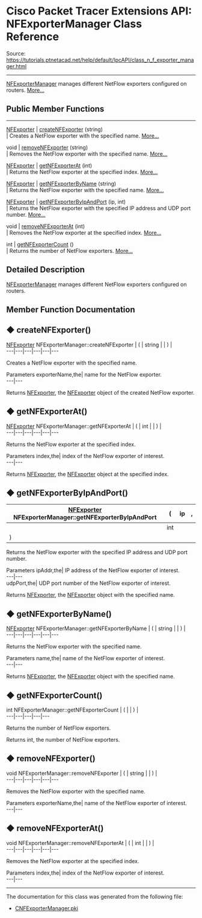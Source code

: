 # Cisco Packet Tracer Extensions API: NFExporterManager Class Reference

Source: https://tutorials.ptnetacad.net/help/default/IpcAPI/class_n_f_exporter_manager.html

---

[NFExporterManager](class_n_f_exporter_manager.html "NFExporterManager manages different NetFlow exporters configured on routers.") manages different NetFlow exporters configured on routers. [More...](class_n_f_exporter_manager.html#details)

##  Public Member Functions  
  
---  
[NFExporter](class_n_f_exporter.html) | [createNFExporter](class_n_f_exporter_manager.html#a811a308cef5f59b502a8dabe547a84ab) (string)  
| Creates a NetFlow exporter with the specified name. [More...](class_n_f_exporter_manager.html#a811a308cef5f59b502a8dabe547a84ab)  
  
void | [removeNFExporter](class_n_f_exporter_manager.html#a4197876f426ef369e4600c7971d99d3d) (string)  
| Removes the NetFlow exporter with the specified name. [More...](class_n_f_exporter_manager.html#a4197876f426ef369e4600c7971d99d3d)  
  
[NFExporter](class_n_f_exporter.html) | [getNFExporterAt](class_n_f_exporter_manager.html#a351c80e713f7d2c2dd3b7cf3edb3802f) (int)  
| Returns the NetFlow exporter at the specified index. [More...](class_n_f_exporter_manager.html#a351c80e713f7d2c2dd3b7cf3edb3802f)  
  
[NFExporter](class_n_f_exporter.html) | [getNFExporterByName](class_n_f_exporter_manager.html#aa1c250b22b79f6ae0a12e183e30a00e8) (string)  
| Returns the NetFlow exporter with the specified name. [More...](class_n_f_exporter_manager.html#aa1c250b22b79f6ae0a12e183e30a00e8)  
  
[NFExporter](class_n_f_exporter.html) | [getNFExporterByIpAndPort](class_n_f_exporter_manager.html#a3264495b536f97a9f5da5a2e9aec9c85) (ip, int)  
| Returns the NetFlow exporter with the specified IP address and UDP port number. [More...](class_n_f_exporter_manager.html#a3264495b536f97a9f5da5a2e9aec9c85)  
  
void | [removeNFExporterAt](class_n_f_exporter_manager.html#aaf0add90e78f6699ae4118afb3b37633) (int)  
| Removes the NetFlow exporter at the specified index. [More...](class_n_f_exporter_manager.html#aaf0add90e78f6699ae4118afb3b37633)  
  
int | [getNFExporterCount](class_n_f_exporter_manager.html#a72e26ac56c59b6f3799984a577c45336) ()  
| Returns the number of NetFlow exporters. [More...](class_n_f_exporter_manager.html#a72e26ac56c59b6f3799984a577c45336)  
  
  
## Detailed Description

[NFExporterManager](class_n_f_exporter_manager.html "NFExporterManager manages different NetFlow exporters configured on routers.") manages different NetFlow exporters configured on routers. 

## Member Function Documentation

## ◆ createNFExporter()

[NFExporter](class_n_f_exporter.html) NFExporterManager::createNFExporter  | ( | string  | | ) |   
---|---|---|---|---|---  
  
Creates a NetFlow exporter with the specified name. 

Parameters
     exporterName,the| name for the NetFlow exporter.  
---|---  
  
Returns
    [NFExporter](class_n_f_exporter.html "NFExporter handles and manipulates NetFlow exporters."), the [NFExporter](class_n_f_exporter.html "NFExporter handles and manipulates NetFlow exporters.") object of the created NetFlow exporter. 

## ◆ getNFExporterAt()

[NFExporter](class_n_f_exporter.html) NFExporterManager::getNFExporterAt  | ( | int  | | ) |   
---|---|---|---|---|---  
  
Returns the NetFlow exporter at the specified index. 

Parameters
     index,the| index of the NetFlow exporter of interest.  
---|---  
  
Returns
    [NFExporter](class_n_f_exporter.html "NFExporter handles and manipulates NetFlow exporters."), the [NFExporter](class_n_f_exporter.html "NFExporter handles and manipulates NetFlow exporters.") object at the specified index. 

## ◆ getNFExporterByIpAndPort()

[NFExporter](class_n_f_exporter.html) NFExporterManager::getNFExporterByIpAndPort  | ( | ip  | ,   
---|---|---|---  
|  | int  |   
| ) | |   
  
Returns the NetFlow exporter with the specified IP address and UDP port number. 

Parameters
     ipAddr,the| IP address of the NetFlow exporter of interest.   
---|---  
udpPort,the| UDP port number of the NetFlow exporter of interest.  
  
Returns
    [NFExporter](class_n_f_exporter.html "NFExporter handles and manipulates NetFlow exporters."), the [NFExporter](class_n_f_exporter.html "NFExporter handles and manipulates NetFlow exporters.") object with the specified name. 

## ◆ getNFExporterByName()

[NFExporter](class_n_f_exporter.html) NFExporterManager::getNFExporterByName  | ( | string  | | ) |   
---|---|---|---|---|---  
  
Returns the NetFlow exporter with the specified name. 

Parameters
     name,the| name of the NetFlow exporter of interest.  
---|---  
  
Returns
    [NFExporter](class_n_f_exporter.html "NFExporter handles and manipulates NetFlow exporters."), the [NFExporter](class_n_f_exporter.html "NFExporter handles and manipulates NetFlow exporters.") object with the specified name. 

## ◆ getNFExporterCount()

int NFExporterManager::getNFExporterCount  | ( | | ) |   
---|---|---|---|---  
  
Returns the number of NetFlow exporters. 

Returns
    int, the number of NetFlow exporters. 

## ◆ removeNFExporter()

void NFExporterManager::removeNFExporter  | ( | string  | | ) |   
---|---|---|---|---|---  
  
Removes the NetFlow exporter with the specified name. 

Parameters
     exporterName,the| name of the NetFlow exporter of interest.   
---|---  
  
## ◆ removeNFExporterAt()

void NFExporterManager::removeNFExporterAt  | ( | int  | | ) |   
---|---|---|---|---|---  
  
Removes the NetFlow exporter at the specified index. 

Parameters
     index,the| index of the NetFlow exporter of interest.   
---|---  
  
* * *

The documentation for this class was generated from the following file:

  * [CNFExporterManager.pki](_c_n_f_exporter_manager_8pki.html)



